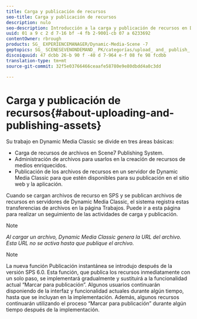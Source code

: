 ```yaml
---
title: Carga y publicación de recursos
seo-title: Carga y publicación de recursos
description: nulo
seo-description: Introducción a la carga y publicación de recursos en Dynamic Media Classic.
uuid: 01 a 9 c 2 d 7-16 bf -4 fb 2-9001-cb 07 a 6233692
contentOwner: rbrough
products: SG_ EXPERIENCEMANAGER/Dynamic-Media-Scene -7
geptopics: SG_ SCENESEVENONDEMAND_ PK/categorías/upload_ and_ publish_ assets
discoiquuid: 47 dcbb 26-b 90 f -40 d 7-964 e-f 08 fe 98 fcdbb
translation-type: tm+mt
source-git-commit: 32f5e03766466ceaafe58780e9e80dbdd4a0c3dd

---
```



# Carga y publicación de recursos{#about-uploading-and-publishing-assets}

Su trabajo en Dynamic Media Classic se divide en tres áreas básicas:

* Carga de recursos de archivos en Scene7 Publishing System.
* Administración de archivos para usarlos en la creación de recursos de medios enriquecidos.
* Publicación de los archivos de recursos en un servidor de Dynamic Media Classic para que estén disponibles para su publicación en el sitio web y la aplicación.

Cuando se cargan archivos de recurso en SPS y se publican archivos de recursos en servidores de Dynamic Media Classic, el sistema registra estas transferencias de archivos en la página Trabajos. Puede ir a esta página para realizar un seguimiento de las actividades de carga y publicación.

>[!NOTE]
>
>*Al cargar un archivo, Dynamic Media Classic genera la URL del archivo. Esta URL no se activa hasta que publique el archivo.*

>[!NOTE]
>
>La nueva función Publicación instantánea se introdujo después de la versión SPS 6.0. Esta función, que publica los recursos inmediatamente con un solo paso, se implementará gradualmente y sustituirá a la funcionalidad actual “Marcar para publicación”. Algunos usuarios continuarán disponiendo de la interfaz y funcionalidad actuales durante algún tiempo, hasta que se incluyan en la implementación. Además, algunos recursos continuarán utilizando el proceso “Marcar para publicación” durante algún tiempo después de la implementación.
